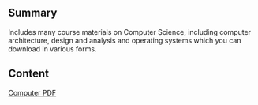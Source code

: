 ## Summary

 Includes many course materials on Computer Science,
including computer architecture, design and analysis and operating
systems which you can download in various forms. 

## Content

[Computer PDF](http://www.computer-pdf.com/)
